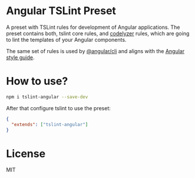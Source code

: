 # Angular TSLint Preset

A preset with TSLint rules for development of Angular applications. The preset contains both, tslint core rules, and [codelyzer](https://github.com/mgechev/codelyzer) rules, which are going to lint the templates of your Angular components.

The same set of rules is used by [@angular/cli](https://github.com/angular/angular-cli) and aligns with the [Angular style guide](https://angular.io/styleguide).

# How to use?

```bash
npm i tslint-angular --save-dev
```

After that configure tslint to use the preset:

```json
{
  "extends": ["tslint-angular"]
}
```

# License

MIT
